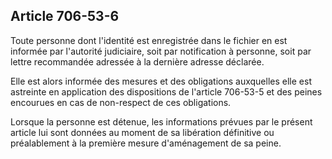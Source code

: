 Article 706-53-6
----
Toute personne dont l'identité est enregistrée dans le fichier en est informée
par l'autorité judiciaire, soit par notification à personne, soit par lettre
recommandée adressée à la dernière adresse déclarée.

Elle est alors informée des mesures et des obligations auxquelles elle est
astreinte en application des dispositions de l'article 706-53-5 et des peines
encourues en cas de non-respect de ces obligations.

Lorsque la personne est détenue, les informations prévues par le présent article
lui sont données au moment de sa libération définitive ou préalablement à la
première mesure d'aménagement de sa peine.
